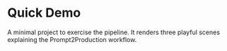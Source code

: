 # Quick Demo

A minimal project to exercise the pipeline. It renders three playful scenes explaining the Prompt2Production workflow.
